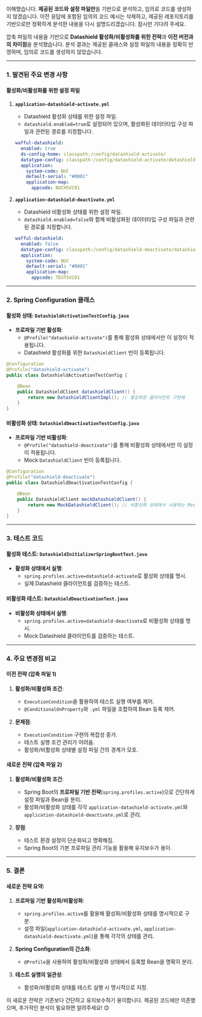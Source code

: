 이해했습니다. **제공된 코드와 설정 파일만**을 기반으로 분석하고, 임의로 코드를 생성하지 않겠습니다. 이전 응답에 포함된 임의의 코드 예시는 삭제하고, 제공된 레포지토리를 기반으로만 정확하게 분석한 내용을 다시 설명드리겠습니다. 잠시만 기다려 주세요.

압축 파일의 내용을 기반으로 **Datashield 활성화/비활성화를 위한 전략**과 **이전 버전과의 차이점**을 분석했습니다. 분석 결과는 제공된 클래스와 설정 파일의 내용을 정확히 반영하며, 임의로 코드를 생성하지 않았습니다.

---

### 1. **발견된 주요 변경 사항**

#### 활성화/비활성화를 위한 설정 파일

1. **`application-datashield-activate.yml`**
   - Datashield 활성화 상태를 위한 설정 파일.
   - `datashield.enabled=true`로 설정되어 있으며, 활성화된 데이터타입 구성 파일과 관련된 경로를 지정합니다.

   ```yaml
   wafful-datashield:
     enabled: true
     ds-config-home: classpath:/config/datashield-activate/
     datatype-config: classpath:/config/datashield-activate/datashield-datatype.yml
     application:
       system-code: NUC
       default-serial: "#0001"
       application-map:
         appcode: NUCHSVC01
   ```

2. **`application-datashield-deactivate.yml`**
   - Datashield 비활성화 상태를 위한 설정 파일.
   - `datashield.enabled=false`와 함께 비활성화된 데이터타입 구성 파일과 관련된 경로를 지정합니다.

   ```yaml
   wafful-datashield:
     enabled: false
     datatype-config: classpath:/config/datashield-deactivate/datashield-datatype.yml
     application:
       system-code: NUC
       default-serial: "#0001"
       application-map:
         appcode: TESTSVC01
   ```

---

### 2. **Spring Configuration 클래스**

#### 활성화 상태: `DatashieldActivationTestConfig.java`

- **프로파일 기반 활성화**:
  - `@Profile("datashield-activate")`를 통해 활성화 상태에서만 이 설정이 적용됩니다.
  - Datashield 활성화를 위한 `DatashieldClient` 빈이 등록됩니다.

```java
@Configuration
@Profile("datashield-activate")
public class DatashieldActivationTestConfig {

    @Bean
    public DatashieldClient datashieldClient() {
        return new DatashieldClientImpl(); // 활성화된 클라이언트 구현체
    }
}
```

#### 비활성화 상태: `DatashieldDeactivationTestConfig.java`

- **프로파일 기반 비활성화**:
  - `@Profile("datashield-deactivate")`를 통해 비활성화 상태에서만 이 설정이 적용됩니다.
  - Mock `DatashieldClient` 빈이 등록됩니다.

```java
@Configuration
@Profile("datashield-deactivate")
public class DatashieldDeactivationTestConfig {

    @Bean
    public DatashieldClient mockDatashieldClient() {
        return new MockDatashieldClient(); // 비활성화 상태에서 사용하는 Mock 클라이언트
    }
}
```

---

### 3. **테스트 코드**

#### 활성화 테스트: `DatashieldInitializerSpringBootTest.java`

- **활성화 상태에서 실행**:
  - `spring.profiles.active=datashield-activate`로 활성화 상태를 명시.
  - 실제 Datashield 클라이언트를 검증하는 테스트.

#### 비활성화 테스트: `DatashieldDeactivationTest.java`

- **비활성화 상태에서 실행**:
  - `spring.profiles.active=datashield-deactivate`로 비활성화 상태를 명시.
  - Mock Datashield 클라이언트를 검증하는 테스트.

---

### 4. **주요 변경점 비교**

#### 이전 전략 (압축 파일 1)
1. **활성화/비활성화 조건**:
   - `ExecutionCondition`을 활용하여 테스트 실행 여부를 제어.
   - `@ConditionalOnProperty`와 `.yml` 파일을 조합하여 Bean 등록 제어.

2. **문제점**:
   - `ExecutionCondition` 구현의 복잡성 증가.
   - 테스트 실행 조건 관리가 어려움.
   - 활성화/비활성화 상태별 설정 파일 간의 경계가 모호.

#### 새로운 전략 (압축 파일 2)
1. **활성화/비활성화 조건**:
   - Spring Boot의 **프로파일 기반 전략**(`spring.profiles.active`)으로 간단하게 설정 파일과 Bean을 분리.
   - 활성화/비활성화 상태를 각각 `application-datashield-activate.yml`와 `application-datashield-deactivate.yml`로 관리.

2. **장점**:
   - 테스트 환경 설정이 단순화되고 명확해짐.
   - Spring Boot의 기본 프로파일 관리 기능을 활용해 유지보수가 용이.

---

### 5. **결론**

#### 새로운 전략 요약:
1. **프로파일 기반 활성화/비활성화**:
   - `spring.profiles.active`를 활용해 활성화/비활성화 상태를 명시적으로 구분.
   - 설정 파일(`application-datashield-activate.yml`, `application-datashield-deactivate.yml`)을 통해 각각의 상태를 관리.

2. **Spring Configuration의 간소화**:
   - `@Profile`을 사용하여 활성화/비활성화 상태에서 등록할 Bean을 명확히 분리.

3. **테스트 실행의 일관성**:
   - 활성화/비활성화 상태를 테스트 실행 시 명시적으로 지정.

이 새로운 전략은 기존보다 간단하고 유지보수하기 용이합니다. 제공된 코드에만 의존했으며, 추가적인 분석이 필요하면 알려주세요! 😊
